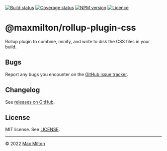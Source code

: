 [![Build status](https://img.shields.io/github/actions/workflow/status/maxmilton/rollup-plugin-css/ci.yml?branch=master)](https://github.com/maxmilton/rollup-plugin-css/actions)
[![Coverage status](https://img.shields.io/codeclimate/coverage/maxmilton/rollup-plugin-css)](https://codeclimate.com/github/maxmilton/rollup-plugin-css)
[![NPM version](https://img.shields.io/npm/v/@maxmilton/rollup-plugin-css.svg)](https://www.npmjs.com/package/@maxmilton/rollup-plugin-css)
[![Licence](https://img.shields.io/github/license/maxmilton/rollup-plugin-css.svg)](https://github.com/maxmilton/rollup-plugin-css/blob/master/LICENSE)

# @maxmilton/rollup-plugin-css

Rollup plugin to combine, minify, and write to disk the CSS files in your build.

## Bugs

Report any bugs you encounter on the [GitHub issue tracker](https://github.com/maxmilton/new-tab/issues).

## Changelog

See [releases on GitHub](https://github.com/maxmilton/rollup-plugin-css/releases).

## License

MIT license. See [LICENSE](https://github.com/maxmilton/rollup-plugin-css/blob/master/LICENSE).

---

© 2022 [Max Milton](https://maxmilton.com)
